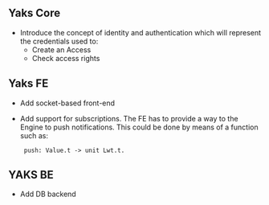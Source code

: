 ## Yaks Core

- Introduce the concept of identity and authentication which will represent the credentials used to:
  - Create an Access
  - Check access rights

## Yaks FE

- Add socket-based front-end

- Add support for subscriptions. The FE has to provide a way to the Engine to push
  notifications. This could be done by means of a function such as:
  
       push: Value.t -> unit Lwt.t. 

## YAKS BE

- Add DB backend

